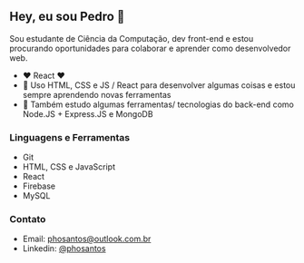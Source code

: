 ## Hey, eu sou Pedro 👋
Sou estudante de Ciência da Computação, dev front-end e estou procurando oportunidades para colaborar e aprender como desenvolvedor web. 
- ❤ React ❤
- 🔭 Uso HTML, CSS e JS / React para desenvolver algumas coisas e estou sempre aprendendo novas ferramentas
- 🌱 Também estudo algumas ferramentas/ tecnologias do back-end como Node.JS + Express.JS e MongoDB

### Linguagens e Ferramentas
- Git
- HTML, CSS e JavaScript
- React
- Firebase
- MySQL

### Contato

- Email: [phosantos@outlook.com.br](mailto:phosantos@outlook.com.br)
- Linkedin: [@phosantos](https://www.linkedin.com/in/phosantos/)
